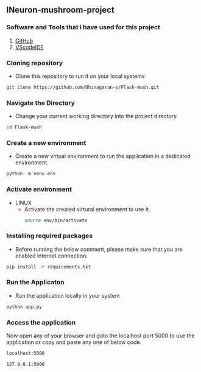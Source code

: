 ## INeuron-mushroom-project
### Software and Tools that i have used for this project

1. [GitHub](https://github.com/)
2. [VScodeIDE](https://code.visualstudio.com/download)

### Cloning repository
- Clone this repository to run it on your local systems
```bash
git clone https://github.com/Dhinagaran-s/Flask-mush.git
```

### Navigate the Directory
- Change your current working directory into the project directory
```bash
cd Flask-mush
```

### Create a new environment
- Create a new virtual environment to run the application in a dedicated environment.
```python
python -m venv env
```

### Activate environment
- LINUX
    - Activate the created virtural environment to use it.
        ```bash
        source env/bin/activate
        ```

### Installing required packages
- Before running the below comment, please make sure that you are enabled internet connection.

```python
pip install -r requirements.txt
```
### Run the Applicaton
- Run the application locally in your system
```python
python app.py
``` 

### Access the application
Now open any of your browser and goto the localhost port 5000 to use the application or copy and paste any one of below code.

```bash
localhost:5000
```

```bash
127.0.0.1:5000
```
